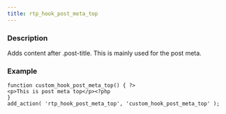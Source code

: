 ```yaml
---
title: rtp_hook_post_meta_top
---
```


### Description


Adds content after .post-title. This is mainly used for the post meta.


### Example



    
    function custom_hook_post_meta_top() { ?>
    <p>This is post meta top</p><?php
    }
    add_action( 'rtp_hook_post_meta_top', 'custom_hook_post_meta_top' );
